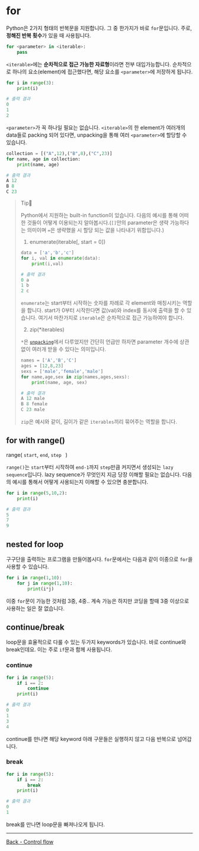 # for

Python은 2가지 형태의 반복문을 지원합니다. 그 중 한가지가 바로 `for`문입니다. 주로, **정해진 반복 횟수**가 있을 때 사용됩니다.

```python
for <parameter> in <iterable>:
    pass
```

`<iterable>`에는 **순차적으로 접근 가능한 자료형**이라면 전부 대입가능합니다. 순차적으로 하나의 요소(element)에 접근했다면, 해당 요소를 `<parameter>`에 저장하게 됩니다. 

```python
for i in range(3):
    print(i)
```

```python
# 출력 결과
0
1
2
```

`<parameter>`가 꼭 하나일 필요는 없습니다. `<iterable>`의 한 element가 여러개의 data들로 packing 되어 있다면, unpacking을 통해 여러 `<parameter>`에 할당할 수 있습니다.

```python
collection = [("A",12),("B",8),("C",23)]
for name, age in collection:
    print(name, age)
```

```python
# 출력 결과
A 12
B 8
C 23
```

> Tip👀
>
> Python에서 지원하는 built-in function이 있습니다. 다음의 예시를 통해 어떠한 것들이 어떻게 이용되는지 알아봅시다.(`[]`안의 parameter은 생략 가능하다는 의미이며 `=`은 생략했을 시 할당 되는 값을 나타내기 위함입니다.)
>
> 1. enumerate(iterable[, start = 0])
>
> ```python
> data = ['a','b','c']
> for i, val in enumerate(data):
>     print(i,val)
> ```
>
> ```python
> # 출력 결과
> 0 a
> 1 b
> 2 c
> ```
>
> `enumerate`는 start부터 시작하는 숫자를 차례로 각 element와 매칭시키는 역할을 합니다. start가 0부터 시작한다면 값(val)와 index를 동시에 출력을 할 수 있습니다. 여기서 마찬가지로 `iterable`은 순차적으로 접근 가능하여야 합니다.
>
> 2. zip(*iterables)
>
> `*`은 [`unpacking`](./Tuples.md#unpacking)에서 다루었지만 간단히 언급만 하자면 parameter 개수에 상관없이 여러개 받을 수 있다는 의미입니다.
>
> ```python
> names = ['A','B','C']
> ages = [12,8,23]
> sexs = ['male','female','male']
> for name,age,sex in zip(names,ages,sexs):
>     print(name, age, sex)
> ```
>
> ```python
> # 출력 결과
> A 12 male
> B 8 female
> C 23 male
> ```
> `zip`은 예시와 같이, 길이가 같은 `iterables`끼리 묶어주는 역할을 합니다. 

## for with range()

range( `start`, `end`, `step ` )

`range()`는 `start`부터 시작하여 `end-1`까지 `step`만큼 커지면서 생성되는 `lazy sequence`입니다. lazy sequence가 무엇인지 지금 당장 이해할 필요는 없습니다. 다음의 예시를 통해서 어떻게 사용되는지 이해할 수 있으면 충분합니다.

```python
for i in range(5,10,2):
    print(i)
```

```python
# 출력 결과
5
7
9
```

## nested for loop

구구단을 출력하는 프로그램을 만들어봅시다. `for`문에서는 다음과 같이 이중으로 `for`을 사용할 수 있습니다.

```python
for i in range(1,10):
    for j in range(1,10):
        print(i*j)
```

이중 `for`문이 가능한 것처럼 3중, 4중.. 계속 가능은 하지만 코딩을 할때 3중 이상으로 사용하는 일은 잘 없습니다.

## continue/break 

loop문을 효율적으로 다룰 수 있는 두가지 keywords가 있습니다. 바로 continue와 break인데요. 이는 주로 `if`문과 함께 사용됩니다.

### continue

```python
for i in range(5):
    if i == 2:
        continue
    print(i)
```

```python
# 출력 결과
0
1
3
4
```

continue를 만나면 해당 keyword 아래 구문들은 실행하지 않고 다음 반복으로 넘어갑니다.

### break

```python
for i in range(5):
    if i == 2:
        break
    print(i)
```

```python
# 출력 결과
0
1
```

break를 만나면 loop문을 빠져나오게 됩니다. 

---

[Back - Control flow](./Control-flow.md)